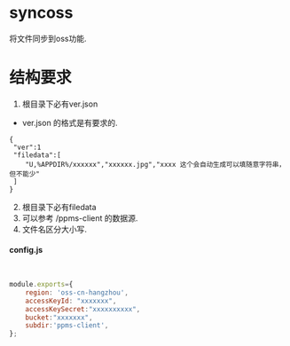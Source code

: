 # syncoss
将文件同步到oss功能.


# 结构要求
1. 根目录下必有ver.json
- ver.json 的格式是有要求的.
```
{
 "ver":1
 "filedata":[
    "U,%APPDIR%/xxxxxx","xxxxxx.jpg","xxxx 这个会自动生成可以填随意字符串，但不能少"
 ]
}

```
2. 根目录下必有filedata 
3. 可以参考 /ppms-client 的数据源.
4. 文件名区分大小写.


#### config.js 

```js


module.exports={
	region: 'oss-cn-hangzhou',
	accessKeyId: "xxxxxxx",
    accessKeySecret:"xxxxxxxxxx",
    bucket:"xxxxxxx",
    subdir:'ppms-client', 
};


```
